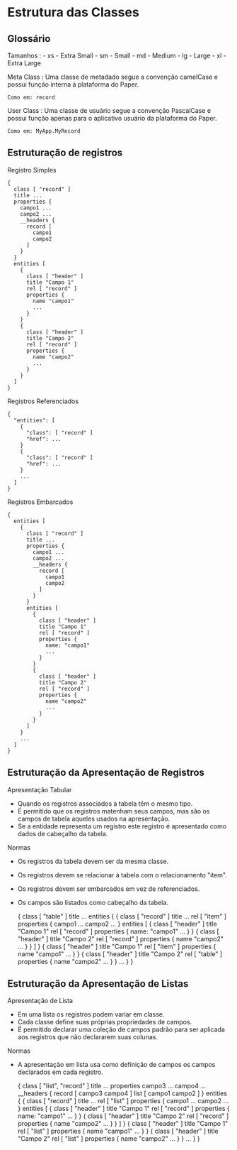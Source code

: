 ﻿Estrutura das Classes 
=====================

Glossário
---------

Tamanhos
:   -   xs - Extra Small
    -   sm - Small
    -   md - Medium
    -   lg - Large
    -   xl - Extra Large

Meta Class
:   Uma classe de metadado segue a convenção camelCase e possui função interna à plataforma do Paper.

    Como em: record

User Class
:   Uma classe de usuário segue a convenção PascalCase e possui função apenas para o aplicativo usuário
    da plataforma do Paper.

    Como em: MyApp.MyRecord


Estruturação de registros
-------------------------

Registro Simples

    {
      class [ "record" ]
      title ...
      properties {
        campo1 ...
        campo2 ...
        __headers {
          record [
            campo1
            campo2
          ]
        }
      }
      entities [
        {
          class [ "header" ]
          title "Campo 1"
          rel [ "record" ]
          properties {
            name "campo1"
            ...
          }
        }
        {
          class [ "header" ]
          title "Campo 2"
          rel [ "record" ]
          properties {
            name "campo2"
            ...
          }
        }
      ]
    }

Registros Referenciados

    {
      "entities": [
        {
          "class": [ "record" ]
          "href": ...
        }
        {
          "class": [ "record" ]
          "href": ...
        }
        ...
      ]
    }

Registros Embarcados

    {
      entities [
        {
          class [ "record" ]
          title ...
          properties {
            campo1 ...
            campo2 ...
            __headers {
              record [
                campo1
                campo2
              ]
            }
          }
          entities [
            {
              class [ "header" ]
              title "Campo 1"
              rel [ "record" ]
              properties {
                name: "campo1"
                ...
              }
            }
            {
              class [ "header" ]
              title "Campo 2"
              rel [ "record" ]
              properties {
                name "campo2"
                ...
              }
            }
          ]
        }
        ...
      ]
    }

Estruturação da Apresentação de Registros
-----------------------------------------

Apresentação Tabular  

-   Quando os registros associados à tabela têm o mesmo tipo.
-   É permitido que os registros matenham seus campos, mas são os campos de tabela aqueles usados na apresentação.
-   Se a entidade representa um registro este registro é apresentado como dados de cabeçalho da tabela.

Normas

-   Os registros da tabela devem ser da mesma classe.
-   Os registros devem se relacionar à tabela com o relacionamento "item".
-   Os registros devem ser embarcados em vez de referenciados.
-   Os campos são listados como cabeçalho da tabela.

    {
      class [ "table" ]
      title ...
      entities {
        {
          class [ "record" ]
          title ...
          rel [ "item" ]
          properties {
            campo1 ...
            campo2 ...
          }
          entities [
            {
              class [ "header" ]
              title "Campo 1"
              rel [ "record" ]
              properties {
                name: "campo1"
                ...
              }
            }
            {
              class [ "header" ]
              title "Campo 2"
              rel [ "record" ]
              properties {
                name "campo2"
                ...
              }
            }
          ]
        }
        {
          class [ "header" ]
          title "Campo 1"
          rel [ "item" ]
          properties {
            name "campo1"
            ...
          }
        }
        {
          class [ "header" ]
          title "Campo 2"
          rel [ "table" ]
          properties {
            name "campo2"
            ...
          }
        }
        ...
      }
    }
    
Estruturação da Apresentação de Listas
--------------------------------------

Apresentação de Lista

-   Em uma lista os registros podem variar em classe.
-   Cada classe define suas próprias propriedades de campos.
-   É permitido declarar uma coleção de campos padrão para ser aplicada aos registros que não
    declararem suas colunas.

Normas

-   A apresentação em lista usa como definição de campos os campos declarados em cada registro.

    {
      class [ "list", "record" ]
      title ...
      properties
        campo3 ...
        campo4 ...
        __headers {
          record [
            campo3
            campo4
          ]
          list [
            campo1
            campo2
          ]
        }
      entities {
        {
          class [ "record" ]
          title ...
          rel [ "list" ]
          properties {
            campo1 ...
            campo2 ...
          }
          entities [
            {
              class [ "header" ]
              title "Campo 1"
              rel [ "record" ]
              properties {
                name: "campo1"
                ...
              }
            }
            {
              class [ "header" ]
              title "Campo 2"
              rel [ "record" ]
              properties {
                name "campo2"
                ...
              }
            }
          ]
        }
        {
          class [ "header" ]
          title "Campo 1"
          rel [ "list" ]
          properties {
            name "campo1"
            ...
          }
        }
        {
          class [ "header" ]
          title "Campo 2"
          rel [ "list" ]
          properties {
            name "campo2"
            ...
          }
        }
        ...
      }
    }
